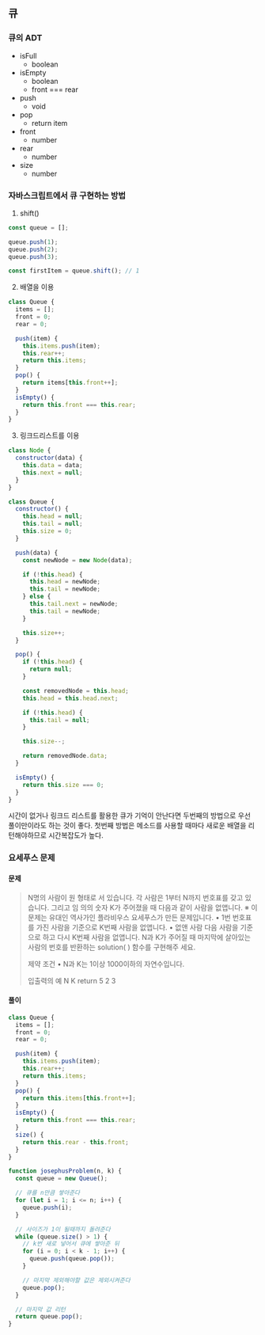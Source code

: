 ## 큐

### 큐의 ADT

- isFull
  - boolean
- isEmpty
  - boolean
  - front === rear
- push
  - void
- pop
  - return item
- front
  - number
- rear
  - number
- size
  - number

### 자바스크립트에서 큐 구현하는 방법

1. shift()

```js
const queue = [];

queue.push(1);
queue.push(2);
queue.push(3);

const firstItem = queue.shift(); // 1
```

2. 배열을 이용

```js
class Queue {
  items = [];
  front = 0;
  rear = 0;

  push(item) {
    this.items.push(item);
    this.rear++;
    return this.items;
  }
  pop() {
    return items[this.front++];
  }
  isEmpty() {
    return this.front === this.rear;
  }
}
```

3. 링크드리스트를 이용

```js
class Node {
  constructor(data) {
    this.data = data;
    this.next = null;
  }
}

class Queue {
  constructor() {
    this.head = null;
    this.tail = null;
    this.size = 0;
  }

  push(data) {
    const newNode = new Node(data);

    if (!this.head) {
      this.head = newNode;
      this.tail = newNode;
    } else {
      this.tail.next = newNode;
      this.tail = newNode;
    }

    this.size++;
  }

  pop() {
    if (!this.head) {
      return null;
    }

    const removedNode = this.head;
    this.head = this.head.next;

    if (!this.head) {
      this.tail = null;
    }

    this.size--;

    return removedNode.data;
  }

  isEmpty() {
    return this.size === 0;
  }
}
```

시간이 없거나 링크드 리스트를 활용한 큐가 기억이 안난다면 두번째의 방법으로 우선 풀이만이라도 하는 것이 좋다. 첫번째 방법은 메소드를 사용할 때마다 새로운 배열을 리턴해야하므로 시간복잡도가 높다.

### 요세푸스 문제

#### 문제

> N명의 사람이 원 형태로 서 있습니다. 각 사람은 1부터 N까지 번호표를 갖고 있습니다. 그리고 임
> 의의 숫자 K가 주어졌을 때 다음과 같이 사람을 없앱니다.
> ※ 이 문제는 유대인 역사가인 플라비우스 요세푸스가 만든 문제입니다.
> • 1번 번호표를 가진 사람을 기준으로 K번째 사람을 없앱니다.
> • 없앤 사람 다음 사람을 기준으로 하고 다시 K번째 사람을 없앱니다.
> N과 K가 주어질 때 마지막에 살아있는 사람의 번호를 반환하는 solution( ) 함수를 구현해주
> 세요.
>
> 제약 조건
> • N과 K는 1이상 1000이하의 자연수입니다.
>
> 입출력의 예
> N K return
> 5 2 3

#### 풀이

```js
class Queue {
  items = [];
  front = 0;
  rear = 0;

  push(item) {
    this.items.push(item);
    this.rear++;
    return this.items;
  }
  pop() {
    return this.items[this.front++];
  }
  isEmpty() {
    return this.front === this.rear;
  }
  size() {
    return this.rear - this.front;
  }
}

function josephusProblem(n, k) {
  const queue = new Queue();

  // 큐를 n만큼 쌓아준다
  for (let i = 1; i <= n; i++) {
    queue.push(i);
  }

  // 사이즈가 1이 될때까지 돌려준다
  while (queue.size() > 1) {
    // k번 새로 넣어서 큐에 쌓아준 뒤
    for (i = 0; i < k - 1; i++) {
      queue.push(queue.pop());
    }

    // 마지막 제외해야할 값은 제외시켜준다
    queue.pop();
  }

  // 마지막 값 리턴
  return queue.pop();
}
```
